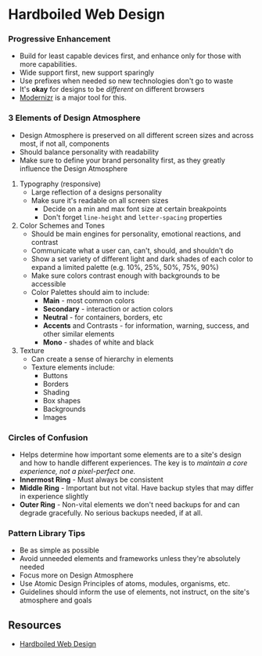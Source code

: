# Hardboiled Web Design

### Progressive Enhancement
* Build for least capable devices first, and enhance only for those with more capabilities.
* Wide support first, new support sparingly
* Use prefixes when needed so new technologies don't go to waste
* It's **okay** for designs to be *different* on different browsers
* [Modernizr](https://modernizr.com/) is a major tool for this.

### 3 Elements of Design Atmosphere
* Design Atmosphere is preserved on all different screen sizes and across most, if not all, components
* Should balance personality with readability
* Make sure to define your brand personality first, as they greatly influence the Design Atmosphere

1. Typography (responsive)
    * Large reflection of a designs personality
    * Make sure it's readable on all screen sizes
        * Decide on a min and max font size at certain breakpoints
        * Don't forget `line-height` and `letter-spacing` properties
2. Color Schemes and Tones
    * Should be main engines for personality, emotional reactions, and contrast
    * Communicate what a user can, can't, should, and shouldn't do
    * Show a set variety of different light and dark shades of each color to expand a limited palette (e.g. 10%, 25%, 50%, 75%, 90%)
    * Make sure colors contrast enough with backgrounds to be accessible
    * Color Palettes should aim to include:
        * **Main** - most common colors
        * **Secondary** - interaction or action colors
        * **Neutral** - for containers, borders, etc
        * **Accents** and Contrasts - for information, warning, success, and other similar elements
        * **Mono** - shades of white and black
3. Texture
    * Can create a sense of hierarchy in elements
    * Texture elements include:
        * Buttons
        * Borders
        * Shading
        * Box shapes
        * Backgrounds
        * Images

### Circles of Confusion
* Helps determine how important some elements are to a site's design and how to handle different experiences. The key is to *maintain a core experience, not a pixel-perfect one.*
* **Innermost Ring** - Must always be consistent
* **Middle Ring** - Important but not vital. Have backup styles that may differ in experience slightly
* **Outer Ring** - Non-vital elements we don't need backups for and can degrade gracefully. No serious backups needed, if at all.

### Pattern Library Tips
* Be as simple as possible
* Avoid unneeded elements and frameworks unless they're absolutely needed
* Focus more on Design Atmosphere
* Use Atomic Design Principles of atoms, modules, organisms, etc.
* Guidelines should inform the use of elements, not instruct, on the site's atmosphere and goals

## Resources

* [Hardboiled Web Design](https://stuffandnonsense.co.uk/buy/hardboiledwebdesign)
